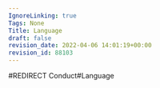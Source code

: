```yaml
---
IgnoreLinking: true
Tags: None
Title: Language
draft: false
revision_date: 2022-04-06 14:01:19+00:00
revision_id: 88103
---
```


#REDIRECT Conduct#Language